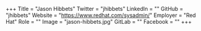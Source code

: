 +++
Title = "Jason Hibbets"
Twitter = "jhibbets"
LinkedIn = ""
GitHub = "jhibbets"
Website = "https://www.redhat.com/sysadmin/"
Employer = "Red Hat"
Role = ""
Image = "jason-hibbets.jpg"
GitLab = ""
Facebook = ""
+++

